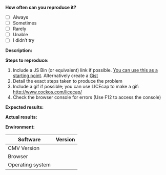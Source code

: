 <!--

If you’re filing a bug, please provide the following information:
-->

__How often can you reproduce it?__ <!-- Use [x] to mark your choice. -->

- [ ] Always
- [ ] Sometimes
- [ ] Rarely
- [ ] Unable
- [ ] I didn’t try

<!-- Please provide a detailed description of the issue. Include specific details to help us understand the problem. -->

__Description:__



<!-- List the step-by-step process to reproduce the issue. -->

__Steps to reproduce:__

1. Include a JS Bin (or equivalent) link if possible. [You can use this as a starting point](http://jsbin.com/cedarenohe/1/edit?js,output). Alternatively create a [Gist](gist.github.com)
2. Detail the exact steps taken to produce the problem
3. Include a gif if possible; you can use LICEcap to make a gif: http://www.cockos.com/licecap/
4. Check the browser console for errors (Use F12 to access the console)

<!-- Describe what you expected to have happen after completing the steps above. -->

__Expected results:__



<!-- Describe what actually happened after completing the steps above. -->

__Actual results:__



<!-- Include details about your environment. -->

__Environment:__

| Software                | Version
| ------------------ | -------
| CMV Version | 
| Browser                 |
| Operating system |
